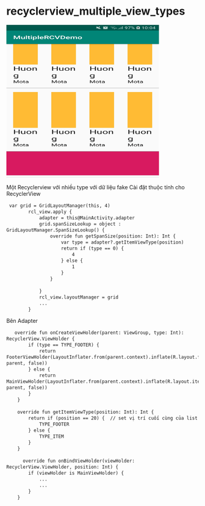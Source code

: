 # recyclerview_multiple_view_types

<img src="Screenshot_20190426-100409_MultipleRCVDemo.jpg" width="400" height="400" alt="Demo"/>

Một Recyclerview với nhiều type với dữ liệu fake
  Cài đặt thuộc tính cho RecyclerView
```
 var grid = GridLayoutManager(this, 4)
        rcl_view.apply {
            adapter = this@MainActivity.adapter
            grid.spanSizeLookup = object : GridLayoutManager.SpanSizeLookup() {
                override fun getSpanSize(position: Int): Int {
                    var type = adapter?.getItemViewType(position)
                    return if (type == 0) {
                        4
                    } else {
                        1
                    }
                }

            }
            rcl_view.layoutManager = grid
            ...
        }
```

  Bên Adapter
```
   override fun onCreateViewHolder(parent: ViewGroup, type: Int): RecyclerView.ViewHolder {
        if (type == TYPE_FOOTER) {
            return FooterViewHolder(LayoutInflater.from(parent.context).inflate(R.layout.footer_view, parent, false))
        } else {
            return MainViewHolder(LayoutInflater.from(parent.context).inflate(R.layout.item_list, parent, false))
        }
    }

    override fun getItemViewType(position: Int): Int {
        return if (position == 20) {  // set vị trí cuối cùng của list
            TYPE_FOOTER
        } else {
            TYPE_ITEM
        }
    }
    
      override fun onBindViewHolder(viewHolder: RecyclerView.ViewHolder, position: Int) {
        if (viewHolder is MainViewHolder) {
            ...
            ...
        }
    }
```    
    
